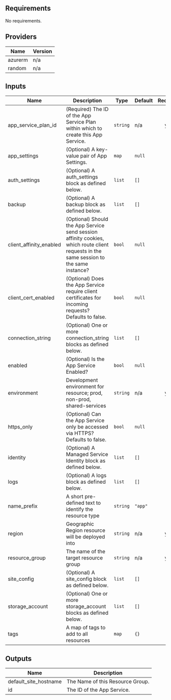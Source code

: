 ## Requirements

No requirements.

## Providers

| Name | Version |
|------|---------|
| azurerm | n/a |
| random | n/a |

## Inputs

| Name | Description | Type | Default | Required |
|------|-------------|------|---------|:--------:|
| app\_service\_plan\_id | (Required) The ID of the App Service Plan within which to create this App Service. | `string` | n/a | yes |
| app\_settings | (Optional) A key-value pair of App Settings. | `map` | `null` | no |
| auth\_settings | (Optional) A auth\_settings block as defined below. | `list` | `[]` | no |
| backup | (Optional) A backup block as defined below. | `list` | `[]` | no |
| client\_affinity\_enabled | (Optional) Should the App Service send session affinity cookies, which route client requests in the same session to the same instance? | `bool` | `null` | no |
| client\_cert\_enabled | (Optional) Does the App Service require client certificates for incoming requests? Defaults to false. | `bool` | `null` | no |
| connection\_string | (Optional) One or more connection\_string blocks as defined below. | `list` | `[]` | no |
| enabled | (Optional) Is the App Service Enabled? | `bool` | `null` | no |
| environment | Development environment for resource; prod, non-prod, shared-services | `string` | n/a | yes |
| https\_only | (Optional) Can the App Service only be accessed via HTTPS? Defaults to false. | `bool` | `null` | no |
| identity | (Optional) A Managed Service Identity block as defined below. | `list` | `[]` | no |
| logs | (Optional) A logs block as defined below. | `list` | `[]` | no |
| name\_prefix | A short pre-defined text to identify the resource type | `string` | `"app"` | no |
| region | Geographic Region resource will be deployed into | `string` | n/a | yes |
| resource\_group | The name of the target resource group | `string` | n/a | yes |
| site\_config | (Optional) A site\_config block as defined below. | `list` | `[]` | no |
| storage\_account | (Optional) One or more storage\_account blocks as defined below. | `list` | `[]` | no |
| tags | A map of tags to add to all resources | `map` | `{}` | no |

## Outputs

| Name | Description |
|------|-------------|
| default\_site\_hostname | The Name of this Resource Group. |
| id | The ID of the App Service. |

